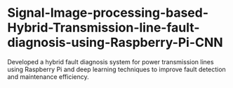 # Signal-Image-processing-based-Hybrid-Transmission-line-fault-diagnosis-using-Raspberry-Pi-CNN
Developed a hybrid fault diagnosis system for power transmission lines using Raspberry Pi and deep learning techniques to improve fault detection and maintenance efficiency.
